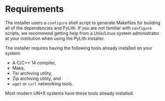 # Requirements

The installer users a `configure` shell script to generate Makefiles for building all of the dependencies and PyLith. If you are not familiar with `configure` scripts, we recommend getting help from a Unix/Linux system administrator at your institution when using the PyLith installer.

The installer requires having the following tools already installed on your system:

* A C/C++ 14 compiler,
* Make,
* Tar archiving utility,
* Zip archiving utility, and
* `wget` or `curl` networking tools.

Most modern UN*X systems have these tools already installed.
